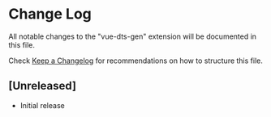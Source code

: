 # Change Log

All notable changes to the "vue-dts-gen" extension will be documented in this file.

Check [Keep a Changelog](http://keepachangelog.com/) for recommendations on how to structure this file.

## [Unreleased]

- Initial release